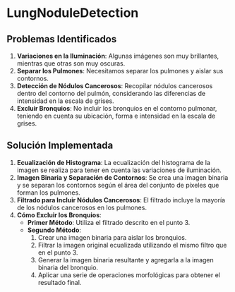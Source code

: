 # LungNoduleDetection

## Problemas Identificados

1. **Variaciones en la Iluminación**: Algunas imágenes son muy brillantes, mientras que otras son muy oscuras.
2. **Separar los Pulmones**: Necesitamos separar los pulmones y aislar sus contornos.
3. **Detección de Nódulos Cancerosos**: Recopilar nódulos cancerosos dentro del contorno del pulmón, considerando las diferencias de intensidad en la escala de grises.
4. **Excluir Bronquios**: No incluir los bronquios en el contorno pulmonar, teniendo en cuenta su ubicación, forma e intensidad en la escala de grises.

## Solución Implementada

1. **Ecualización de Histograma**: La ecualización del histograma de la imagen se realiza para tener en cuenta las variaciones de iluminación.
2. **Imagen Binaria y Separación de Contornos**: Se crea una imagen binaria y se separan los contornos según el área del conjunto de píxeles que forman los pulmones.
3. **Filtrado para Incluir Nódulos Cancerosos**: El filtrado incluye la mayoría de los nódulos cancerosos en los pulmones.
4. **Cómo Excluir los Bronquios**:
   - **Primer Método**: Utiliza el filtrado descrito en el punto 3.
   - **Segundo Método**:
     1. Crear una imagen binaria para aislar los bronquios.
     2. Filtrar la imagen original ecualizada utilizando el mismo filtro que en el punto 3.
     3. Generar la imagen binaria resultante y agregarla a la imagen binaria del bronquio.
     4. Aplicar una serie de operaciones morfológicas para obtener el resultado final.
